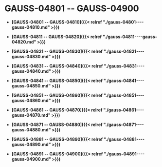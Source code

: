 # GAUSS-04801 -- GAUSS-04900

-   **[GAUSS-04801 -- GAUSS-04810]({{< relref "./gauss-04801----gauss-04810.md" >}})**  

-   **[GAUSS-04811 -- GAUSS-04820]({{< relref "./gauss-04811----gauss-04820.md" >}})**  

-   **[GAUSS-04821 -- GAUSS-04830]({{< relref "./gauss-04821----gauss-04830.md" >}})**  

-   **[GAUSS-04831 -- GAUSS-04840]({{< relref "./gauss-04831----gauss-04840.md" >}})**  

-   **[GAUSS-04841 -- GAUSS-04850]({{< relref "./gauss-04841----gauss-04850.md" >}})**  

-   **[GAUSS-04851 -- GAUSS-04860]({{< relref "./gauss-04851----gauss-04860.md" >}})**  

-   **[GAUSS-04861 -- GAUSS-04870]({{< relref "./gauss-04861----gauss-04870.md" >}})**  

-   **[GAUSS-04871 -- GAUSS-04880]({{< relref "./gauss-04871----gauss-04880.md" >}})**  

-   **[GAUSS-04881 -- GAUSS-04890]({{< relref "./gauss-04881----gauss-04890.md" >}})**  

-   **[GAUSS-04891 -- GAUSS-04900]({{< relref "./gauss-04891----gauss-04900.md" >}})**  


